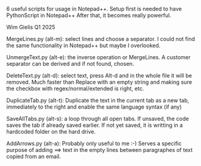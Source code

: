 6 useful scripts for usage in Notepad++. Setup first is needed to have PythonScript in Notepad++
After that, it becomes really powerful.

Wim Gielis
Q1 2025


MergeLines.py (alt-m):
select lines and choose a separator. I could not find the same functionality in Notepad++ but maybe I overlooked.

UnmergeText.py (alt-e):
the inverse operation or MergeLines. A customer separator can be derived and if not found, chosen.

DeleteText.py (alt-d):
select text, press Alt-d and in the whole file it will be removed. Much faster than Replace with an empty string and making sure the checkbox with regex/normal/extended is right, etc.

DuplicateTab.py (alt-t):
Duplicate the text in the current tab as a new tab, immediately to the right and enable the same language syntax (if any)

SaveAllTabs.py (alt-s):
a loop through all open tabs. If unsaved, the code saves the tab if already saved earlier. If not yet saved, it is writting in a hardcoded folder on the hard drive.

AddArrows.py (alt-a):
Probably only useful to me :-) Serves a specific purpose of adding ==> text in the empty lines between paragraphes of text copied from an email.
